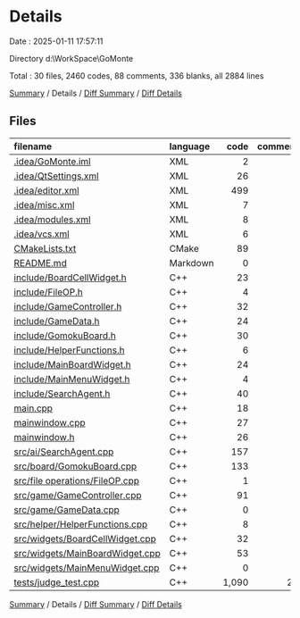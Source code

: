 # Details

Date : 2025-01-11 17:57:11

Directory d:\\WorkSpace\\GoMonte

Total : 30 files,  2460 codes, 88 comments, 336 blanks, all 2884 lines

[Summary](results.md) / Details / [Diff Summary](diff.md) / [Diff Details](diff-details.md)

## Files
| filename | language | code | comment | blank | total |
| :--- | :--- | ---: | ---: | ---: | ---: |
| [.idea/GoMonte.iml](/.idea/GoMonte.iml) | XML | 2 | 0 | 0 | 2 |
| [.idea/QtSettings.xml](/.idea/QtSettings.xml) | XML | 26 | 0 | 0 | 26 |
| [.idea/editor.xml](/.idea/editor.xml) | XML | 499 | 0 | 0 | 499 |
| [.idea/misc.xml](/.idea/misc.xml) | XML | 7 | 0 | 0 | 7 |
| [.idea/modules.xml](/.idea/modules.xml) | XML | 8 | 0 | 0 | 8 |
| [.idea/vcs.xml](/.idea/vcs.xml) | XML | 6 | 0 | 0 | 6 |
| [CMakeLists.txt](/CMakeLists.txt) | CMake | 89 | 0 | 14 | 103 |
| [README.md](/README.md) | Markdown | 0 | 0 | 1 | 1 |
| [include/BoardCellWidget.h](/include/BoardCellWidget.h) | C++ | 23 | 4 | 9 | 36 |
| [include/FileOP.h](/include/FileOP.h) | C++ | 4 | 3 | 3 | 10 |
| [include/GameController.h](/include/GameController.h) | C++ | 32 | 3 | 12 | 47 |
| [include/GameData.h](/include/GameData.h) | C++ | 24 | 3 | 6 | 33 |
| [include/GomokuBoard.h](/include/GomokuBoard.h) | C++ | 30 | 3 | 12 | 45 |
| [include/HelperFunctions.h](/include/HelperFunctions.h) | C++ | 6 | 3 | 4 | 13 |
| [include/MainBoardWidget.h](/include/MainBoardWidget.h) | C++ | 24 | 3 | 11 | 38 |
| [include/MainMenuWidget.h](/include/MainMenuWidget.h) | C++ | 4 | 3 | 2 | 9 |
| [include/SearchAgent.h](/include/SearchAgent.h) | C++ | 40 | 3 | 11 | 54 |
| [main.cpp](/main.cpp) | C++ | 18 | 0 | 7 | 25 |
| [mainwindow.cpp](/mainwindow.cpp) | C++ | 27 | 1 | 15 | 43 |
| [mainwindow.h](/mainwindow.h) | C++ | 26 | 1 | 7 | 34 |
| [src/ai/SearchAgent.cpp](/src/ai/SearchAgent.cpp) | C++ | 157 | 9 | 45 | 211 |
| [src/board/GomokuBoard.cpp](/src/board/GomokuBoard.cpp) | C++ | 133 | 3 | 25 | 161 |
| [src/file operations/FileOP.cpp](/src/file%20operations/FileOP.cpp) | C++ | 1 | 3 | 2 | 6 |
| [src/game/GameController.cpp](/src/game/GameController.cpp) | C++ | 91 | 4 | 16 | 111 |
| [src/game/GameData.cpp](/src/game/GameData.cpp) | C++ | 0 | 3 | 1 | 4 |
| [src/helper/HelperFunctions.cpp](/src/helper/HelperFunctions.cpp) | C++ | 8 | 3 | 3 | 14 |
| [src/widgets/BoardCellWidget.cpp](/src/widgets/BoardCellWidget.cpp) | C++ | 32 | 5 | 11 | 48 |
| [src/widgets/MainBoardWidget.cpp](/src/widgets/MainBoardWidget.cpp) | C++ | 53 | 4 | 19 | 76 |
| [src/widgets/MainMenuWidget.cpp](/src/widgets/MainMenuWidget.cpp) | C++ | 0 | 3 | 1 | 4 |
| [tests/judge\_test.cpp](/tests/judge_test.cpp) | C++ | 1,090 | 21 | 99 | 1,210 |

[Summary](results.md) / Details / [Diff Summary](diff.md) / [Diff Details](diff-details.md)